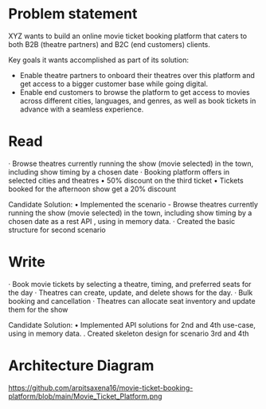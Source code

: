 # Problem statement

XYZ wants to build an online movie ticket booking platform that caters to both B2B (theatre partners) and B2C (end
customers) clients.

Key goals it wants accomplished as part of its solution:

- Enable theatre partners to onboard their theatres over this platform and get access to a bigger customer base while
  going digital.
- Enable end customers to browse the platform to get access to movies across different cities, languages, and genres, as
  well as book tickets in advance with a seamless experience.

# Read

· Browse theatres currently running the show (movie selected) in the town, including show timing by a chosen date · 
Booking platform offers in selected cities and theatres 
• 50% discount on the third ticket 
• Tickets booked for the afternoon show get a 20% discount

Candidate Solution:
•	 Implemented the scenario - Browse theatres currently running the show (movie selected) in the town, including show timing by a chosen date as a rest API , using in memory data.
·	Created the basic structure for second scenario


# Write

· Book movie tickets by selecting a theatre, timing, and preferred seats for the day 
· Theatres can create, update, and delete shows for the day. 
· Bulk booking and cancellation 
· Theatres can allocate seat inventory and update them for the show

Candidate Solution:
•	Implemented API solutions for 2nd and 4th use-case, using in memory data.
.   Created skeleton design for scenario 3rd and 4th

# Architecture Diagram

https://github.com/arpitsaxena16/movie-ticket-booking-platform/blob/main/Movie_Ticket_Platform.png


